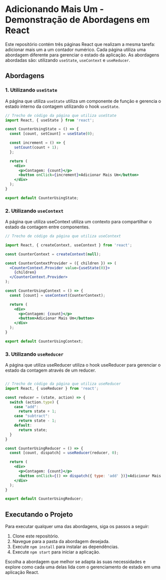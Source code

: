 # Adicionando Mais Um - Demonstração de Abordagens em React

Este repositório contém três páginas React que realizam a mesma tarefa: adicionar mais um a um contador numérico. Cada página utiliza uma abordagem diferente para gerenciar o estado da aplicação. As abordagens abordadas são: utilizando `useState`, `useContext` e `useReducer`.

## Abordagens

### 1. Utilizando `useState`

A página que utiliza `useState` utiliza um componente de função e gerencia o estado interno da contagem utilizando o hook `useState`.

```jsx
// Trecho de código da página que utiliza useState
import React, { useState } from 'react';

const CounterUsingState = () => {
  const [count, setCount] = useState(0);

  const increment = () => {
    setCount(count + 1);
  };

  return (
    <div>
      <p>Contagem: {count}</p>
      <button onClick={increment}>Adicionar Mais Um</button>
    </div>
  );
}

export default CounterUsingState;
```


### 2. Utilizando `useContext`

A página que utiliza useContext utiliza um contexto para compartilhar o estado da contagem entre componentes.

```jsx
// Trecho de código da página que utiliza useContext

import React, { createContext, useContext } from 'react';

const CounterContext = createContext(null);

const CounterContextProvider = ({ children }) => (
  <CounterContext.Provider value={useState(0)}>
    {children}
  </CounterContext.Provider>
);

const CounterUsingContext = () => {
  const [count] = useContext(CounterContext);

  return (
    <div>
      <p>Contagem: {count}</p>
      <button>Adicionar Mais Um</button>
    </div>
  );
}

export default CounterUsingContext;
```
### 3. Utilizando `useReducer`

A página que utiliza useReducer utiliza o hook useReducer para gerenciar o estado da contagem através de um reducer.

```jsx

// Trecho de código da página que utiliza useReducer
import React, { useReducer } from 'react';

const reducer = (state, action) => {
  switch (action.type) {
    case "add":
      return state + 1;
    case "subtract":
      return state - 1;
    default:
      return state;
  }
}

const CounterUsingReducer = () => {
  const [count, dispatch] = useReducer(reducer, 0);

  return (
    <div>
      <p>Contagem: {count}</p>
      <button onClick={() => dispatch({ type: 'add' })}>Adicionar Mais Um</button>
    </div>
  );
}

export default CounterUsingReducer;
```

## Executando o Projeto

Para executar qualquer uma das abordagens, siga os passos a seguir:

1. Clone este repositório.
2. Navegue para a pasta da abordagem desejada.
3. Execute `npm install` para instalar as dependências.
4. Execute `npm start` para iniciar a aplicação.

Escolha a abordagem que melhor se adapta às suas necessidades e explore como cada uma delas lida com o gerenciamento de estado em uma aplicação React.
